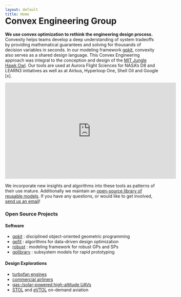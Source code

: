 ```yaml
---
layout: default
title: Home
---
```


<h1 id="convex-engineering-group" style="margin-top: -2rem;">Convex Engineering Group</h1>

**We use convex optimization to rethink the engineering design process.** Convexity helps teams develop a deep understanding of system tradeoffs by providing mathematical guarantees and solving for thousands of decision variables in seconds. In our modeling framework [gpkit], convexity also serves as a shared design language. This Convex Engineering approach was integral to the conception and design of the [MIT Jungle Hawk Owl](http://news.mit.edu/2017/drones-stay-aloft-five-days-0607).  Our tools are used at Aurora Flight Sciences for NASA’s D8 and LEARN3 initiatives as well as at Airbus, Hyperloop One, Shell Oil and Google \[x\].
<br>
<iframe width="560" height="315" src="https://www.youtube.com/embed/HMu3x5WxpeM" frameborder="0" allowfullscreen></iframe>

We incorporate new insights and algorithms into these tools as patterns of their use mature. Additionally we maintain an [open-source library of reusable models][gplibrary].
If you have any questions, or would like to get involved, [send us an email](mailto:gpkit@mit.edu)!

### Open Source Projects
<!-- TODO: autogenerate the below from projects page data -->
#### Software
  - [gpkit] : disciplined object-oriented geometric programming
  - [gpfit] : algorithms for data-driven design optimization 
  - [robust] : modeling framework for robust GPs and SPs
  - [gplibrary] : subsystem models for rapid prototyping

#### Design Explorations
  - [turbofan engines][turbofan]
  - [commercial airliners][SPaircraft]
  - [gas-/solar-powered high-altitude UAVs][gassolar]
  - [STOL] and [eVTOL] on-demand aviation

[gpkit]: https://gpkit.readthedocs.io/en/latest/
[gplibrary]: https://github.com/convexengineering/gplibrary
[gpfit]: https://github.com/convexengineering/gpfit
[robust]: https://github.com/convexengineering/robust
[turbofan]: https://github.com/convexengineering/turbofan
[SPaircraft]: https://github.com/convexengineering/SPaircraft
[gassolar]: https://github.com/convexengineering/gassolar
[STOL]: https://github.com/convexengineering/STOL
[eVTOL]: https://github.com/convexengineering/eVTOL
